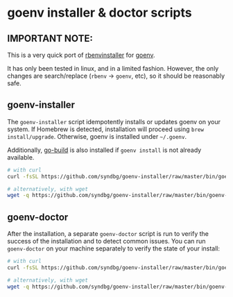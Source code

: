 # goenv installer & doctor scripts

## IMPORTANT NOTE:

This is a very quick port of [rbenvinstaller](https://github.com/rbenv/rbenv-installer) for [goenv](https://github.com/syndbg/goenv).

It has only been tested in linux, and in a limited fashion. However, the only changes are search/replace (`rbenv` -> `goenv`, etc), so it should be reasonably safe.

## goenv-installer

The `goenv-installer` script idempotently installs or updates goenv on your
system. If Homebrew is detected, installation will proceed using `brew install/upgrade`. Otherwise, goenv is installed under `~/.goenv`.

Additionally, [go-build](https://github.com/syndbg/go-build#readme) is also
installed if `goenv install` is not already available.

```sh
# with curl
curl -fsSL https://github.com/syndbg/goenv-installer/raw/master/bin/goenv-installer | bash

# alternatively, with wget
wget -q https://github.com/syndbg/goenv-installer/raw/master/bin/goenv-installer -O- | bash
```

## goenv-doctor

After the installation, a separate `goenv-doctor` script is run to verify the
success of the installation and to detect common issues. You can run
`goenv-doctor` on your machine separately to verify the state of your install:

```sh
# with curl
curl -fsSL https://github.com/syndbg/goenv-installer/raw/master/bin/goenv-doctor | bash

# alternatively, with wget
wget -q https://github.com/syndbg/goenv-installer/raw/master/bin/goenv-doctor -O- | bash
```
